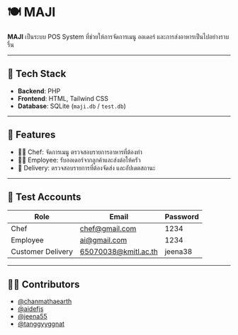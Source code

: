 # 🍽️ MAJI

**MAJI** เป็นระบบ POS System ที่ช่วยให้การจัดการเมนู ออเดอร์ และการส่งอาหารเป็นไปอย่างราบรื่น

---

## 🔧 Tech Stack

- **Backend**: PHP
- **Frontend**: HTML, Tailwind CSS
- **Database**: SQLite (`maji.db` / `test.db`)

---

## 📌 Features

- 👨‍🍳 Chef: จัดการเมนู ตรวจสอบรายการอาหารที่ต้องทำ
- 👩‍💼 Employee: รับออเดอร์จากลูกค้าและส่งต่อให้ครัว
- 🛵 Delivery: ตรวจสอบรายการที่ต้องจัดส่ง และอัปเดตสถานะ

---

## 🔐 Test Accounts

| Role              | Email                     | Password  |
|-------------------|---------------------------|-----------|
| Chef              | chef@gmail.com            | 1234      |
| Employee          | ai@gmail.com              | 1234      |
| Customer Delivery | 65070038@kmitl.ac.th      | jeena38   |

---

## 🧑‍💻 Contributors

- [@chanmathaearth](https://github.com/chanmathaearth)
- [@aidefjs](https://github.com/aidefjs)
- [@jeena55](https://github.com/jeena55)
- [@tanggyyggnat](https://github.com/tanggyyggnat)


